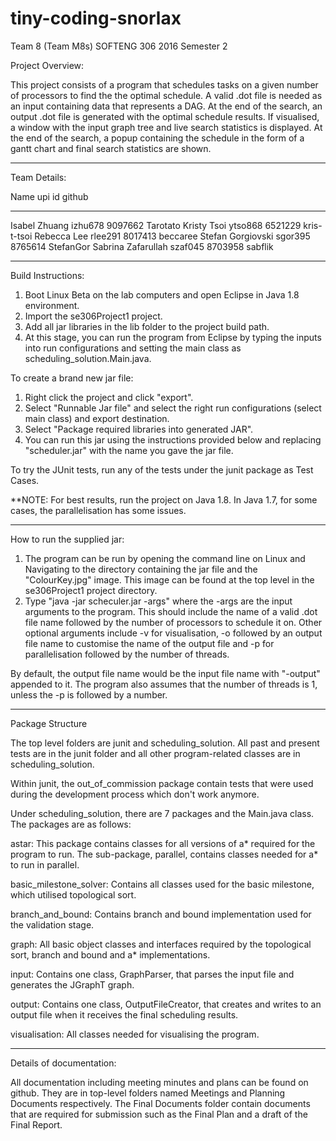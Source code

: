 # tiny-coding-snorlax
Team 8 (Team M8s) SOFTENG 306 2016 Semester 2


Project Overview:

This project consists of a program that schedules tasks on a given number of processors to find the
the optimal schedule. A valid .dot file is needed as an input containing data that represents a DAG.
At the end of the search, an output .dot file is generated with the optimal schedule results. If 
visualised, a window with the input graph tree and live search statistics is displayed. At the end
of the search, a popup containing the schedule in the form of a gantt chart and final search 
statistics are shown.


----------------------------------------------------------------------------------------------------
Team Details:

Name			upi		id		github
-------------------	-------		-------		-----------
Isabel Zhuang		izhu678		9097662		Tarotato
Kristy Tsoi		ytso868		6521229		kris-t-tsoi
Rebecca Lee		rlee291		8017413		beccaree
Stefan Gorgiovski	sgor395		8765614		StefanGor
Sabrina Zafarullah	szaf045		8703958		sabflik


----------------------------------------------------------------------------------------------------
Build Instructions:

1. Boot Linux Beta on the lab computers and open Eclipse in Java 1.8 environment.
2. Import the se306Project1 project. 
3. Add all jar libraries in the lib folder to the project build path. 
4. At this stage, you can run the program from Eclipse by typing the inputs into run configurations 
   and setting the main class as scheduling_solution.Main.java.

To create a brand new jar file:
1. Right click the project and click "export". 
2. Select "Runnable Jar file" and select the right run configurations (select main class) and export 
   destination.
3. Select "Package required libraries into generated JAR". 
4. You can run this jar using the instructions provided below and replacing "scheduler.jar" with the 
   name you gave the jar file.


To try the JUnit tests, run any of the tests under the junit package as Test Cases.


**NOTE: For best results, run the project on Java 1.8. In Java 1.7, for some cases, the parallelisation
has some issues.


----------------------------------------------------------------------------------------------------
How to run the supplied jar:

1. The program can be run by opening the command line on Linux and Navigating to the directory 
   containing the jar file and the "ColourKey.jpg" image. This image can be found at the top level in 
   the se306Project1 project directory. 
2. Type "java -jar scheculer.jar -args" where the -args are the input arguments to the program. 
   This should include the name of a valid .dot file name followed by the number of processors to 
   schedule it on. Other optional arguments include -v for visualisation, -o followed by an output 
   file name to customise the name of the output file and -p for parallelisation followed by the number 
   of threads.

By default, the output file name would be the input file name with "-output" appended to it. The 
program also assumes that the number of threads is 1, unless the -p is followed by a number.


----------------------------------------------------------------------------------------------------
Package Structure

The top level folders are junit and scheduling_solution. All past and present tests are in the junit
folder and all other program-related classes are in scheduling_solution. 

Within junit, the out_of_commission package contain tests that were used during the development 
process which don't work anymore.

Under scheduling_solution, there are 7 packages and the Main.java class. The packages are as follows:

astar:			This package contains classes for all versions of a* required for the 
			program to run.	The sub-package, parallel, contains classes needed for a* to 
			run in parallel.

basic_milestone_solver:	Contains all classes used for the basic milestone, which utilised topological 
			sort.

branch_and_bound:	Contains branch and bound implementation used for the validation stage. 

graph:			All basic object classes and interfaces required by the topological sort,
			branch and bound and a* implementations.

input:			Contains one class, GraphParser, that parses the input file and generates
			the JGraphT graph.

output:			Contains one class, OutputFileCreator, that creates and writes to an output
			file when it receives the final scheduling results.

visualisation:		All classes needed for visualising the program.


----------------------------------------------------------------------------------------------------
Details of documentation:

All documentation including meeting minutes and plans can be found on github. They are in top-level
folders named Meetings and Planning Documents respectively. The Final Documents folder contain
documents that are required for submission such as the Final Plan and a draft of the Final Report.
